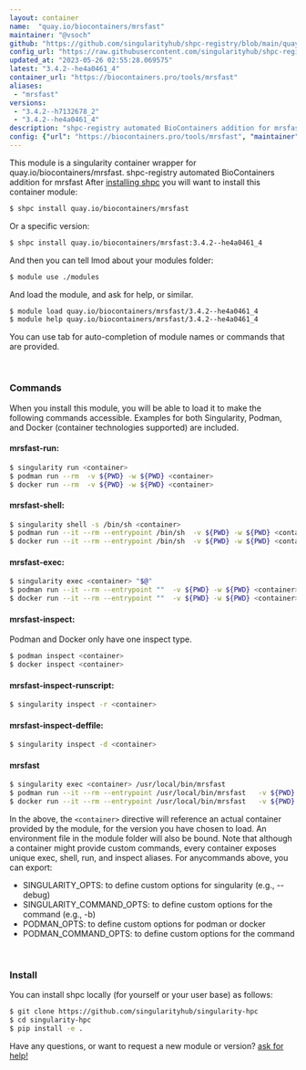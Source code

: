 ```yaml
---
layout: container
name:  "quay.io/biocontainers/mrsfast"
maintainer: "@vsoch"
github: "https://github.com/singularityhub/shpc-registry/blob/main/quay.io/biocontainers/mrsfast/container.yaml"
config_url: "https://raw.githubusercontent.com/singularityhub/shpc-registry/main/quay.io/biocontainers/mrsfast/container.yaml"
updated_at: "2023-05-26 02:55:28.069575"
latest: "3.4.2--he4a0461_4"
container_url: "https://biocontainers.pro/tools/mrsfast"
aliases:
 - "mrsfast"
versions:
 - "3.4.2--h7132678_2"
 - "3.4.2--he4a0461_4"
description: "shpc-registry automated BioContainers addition for mrsfast"
config: {"url": "https://biocontainers.pro/tools/mrsfast", "maintainer": "@vsoch", "description": "shpc-registry automated BioContainers addition for mrsfast", "latest": {"3.4.2--he4a0461_4": "sha256:6927630bef2ba160450e0c2f411c0347f7b7252c10acacd1d2f0a51f0a8e5c95"}, "tags": {"3.4.2--h7132678_2": "sha256:0eef21f24fffa5eed8e296953fdaab52feae5d1501e7f067a65bbc529d949020", "3.4.2--he4a0461_4": "sha256:6927630bef2ba160450e0c2f411c0347f7b7252c10acacd1d2f0a51f0a8e5c95"}, "docker": "quay.io/biocontainers/mrsfast", "aliases": {"mrsfast": "/usr/local/bin/mrsfast"}}
---
```


This module is a singularity container wrapper for quay.io/biocontainers/mrsfast.
shpc-registry automated BioContainers addition for mrsfast
After [installing shpc](#install) you will want to install this container module:


```bash
$ shpc install quay.io/biocontainers/mrsfast
```

Or a specific version:

```bash
$ shpc install quay.io/biocontainers/mrsfast:3.4.2--he4a0461_4
```

And then you can tell lmod about your modules folder:

```bash
$ module use ./modules
```

And load the module, and ask for help, or similar.

```bash
$ module load quay.io/biocontainers/mrsfast/3.4.2--he4a0461_4
$ module help quay.io/biocontainers/mrsfast/3.4.2--he4a0461_4
```

You can use tab for auto-completion of module names or commands that are provided.

<br>

### Commands

When you install this module, you will be able to load it to make the following commands accessible.
Examples for both Singularity, Podman, and Docker (container technologies supported) are included.

#### mrsfast-run:

```bash
$ singularity run <container>
$ podman run --rm  -v ${PWD} -w ${PWD} <container>
$ docker run --rm  -v ${PWD} -w ${PWD} <container>
```

#### mrsfast-shell:

```bash
$ singularity shell -s /bin/sh <container>
$ podman run --it --rm --entrypoint /bin/sh  -v ${PWD} -w ${PWD} <container>
$ docker run --it --rm --entrypoint /bin/sh  -v ${PWD} -w ${PWD} <container>
```

#### mrsfast-exec:

```bash
$ singularity exec <container> "$@"
$ podman run --it --rm --entrypoint ""  -v ${PWD} -w ${PWD} <container> "$@"
$ docker run --it --rm --entrypoint ""  -v ${PWD} -w ${PWD} <container> "$@"
```

#### mrsfast-inspect:

Podman and Docker only have one inspect type.

```bash
$ podman inspect <container>
$ docker inspect <container>
```

#### mrsfast-inspect-runscript:

```bash
$ singularity inspect -r <container>
```

#### mrsfast-inspect-deffile:

```bash
$ singularity inspect -d <container>
```


#### mrsfast

```bash
$ singularity exec <container> /usr/local/bin/mrsfast
$ podman run --it --rm --entrypoint /usr/local/bin/mrsfast   -v ${PWD} -w ${PWD} <container> -c " $@"
$ docker run --it --rm --entrypoint /usr/local/bin/mrsfast   -v ${PWD} -w ${PWD} <container> -c " $@"
```



In the above, the `<container>` directive will reference an actual container provided
by the module, for the version you have chosen to load. An environment file in the
module folder will also be bound. Note that although a container
might provide custom commands, every container exposes unique exec, shell, run, and
inspect aliases. For anycommands above, you can export:

 - SINGULARITY_OPTS: to define custom options for singularity (e.g., --debug)
 - SINGULARITY_COMMAND_OPTS: to define custom options for the command (e.g., -b)
 - PODMAN_OPTS: to define custom options for podman or docker
 - PODMAN_COMMAND_OPTS: to define custom options for the command

<br>

### Install

You can install shpc locally (for yourself or your user base) as follows:

```bash
$ git clone https://github.com/singularityhub/singularity-hpc
$ cd singularity-hpc
$ pip install -e .
```

Have any questions, or want to request a new module or version? [ask for help!](https://github.com/singularityhub/singularity-hpc/issues)